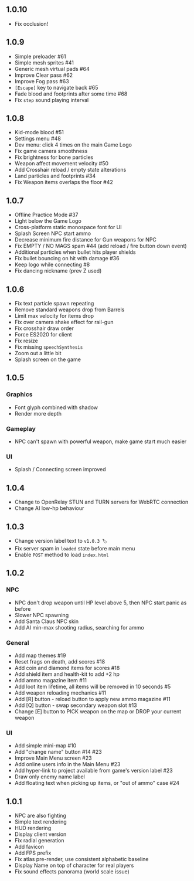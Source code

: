 ## 1.0.10

- Fix occlusion!

## 1.0.9

- Simple preloader #61
- Simple mesh sprites #41
- Generic mesh virtual pads #64
- Improve Clear pass #62
- Improve Fog pass #63
- `[Escape]` key to navigate back #65
- Fade blood and footprints after some time #68
- Fix `step` sound playing interval

## 1.0.8

- Kid-mode blood #51
- Settings menu #48
- Dev menu: click 4 times on the main Game Logo
- Fix game camera smoothness
- Fix brightness for bone particles
- Weapon affect movement velocity #50
- Add Crosshair reload / empty state alterations
- Land particles and footprints #34
- Fix Weapon items overlaps the floor #42

## 1.0.7

- Offline Practice Mode #37
- Light below the Game Logo
- Cross-platform static monospace font for UI
- Splash Screen NPC start ammo
- Decrease minimum fire distance for Gun weapons for NPC
- Fix EMPTY / NO MAGS spam #44 (add reload / fire button down event) 
- Additional particles when bullet hits player shields
- Fix bullet bouncing on hit with damage #36 
- Keep logo while connecting #8
- Fix dancing nickname (prev Z used)

## 1.0.6

- Fix text particle spawn repeating
- Remove standard weapons drop from Barrels
- Limit max velocity for items drop
- Fix over camera shake effect for rail-gun
- Fix crosshair draw order
- Force ES2020 for client
- Fix resize
- Fix missing `speechSynthesis`
- Zoom out a little bit
- Splash screen on the game

## 1.0.5

### Graphics

- Font glyph combined with shadow
- Render more depth

### Gameplay

- NPC can't spawn with powerful weapon, make game start much easier

### UI

- Splash / Connecting screen improved 

## 1.0.4

- Change to OpenRelay STUN and TURN servers for WebRTC connection
- Change AI low-hp behaviour

## 1.0.3

- Change version label text to `v1.0.3 🏷`
- Fix server spam in `loaded` state before main menu
- Enable `POST` method to load `index.html`

## 1.0.2

### NPC
- NPC don't drop weapon until HP level above 5, then NPC start panic as before
- Slower NPC spawning
- Add Santa Claus NPC skin
- Add AI min-max shooting radius, searching for ammo

### General

- Add map themes #19
- Reset frags on death, add scores #18
- Add coin and diamond items for scores #18
- Add shield item and health-kit to add +2 hp
- Add ammo magazine item #11
- Add loot item lifetime, all items will be removed in 10 seconds #5
- Add weapon reloading mechanics #11
- Add [R] button - reload button to apply new ammo magazine #11
- Add [Q] button - swap secondary weapon slot #13
- Change [E] button to PICK weapon on the map or DROP your current weapon

### UI
- Add simple mini-map #10
- Add "change name" button #14 #23
- Improve Main Menu screen #23
- Add online users info in the Main Menu #23
- Add hyper-link to project available from game's version label #23
- Draw only enemy name label
- Add floating text when picking up items, or "out of ammo" case #24

## 1.0.1
- NPC are also fighting
- Simple text rendering
- HUD rendering
- Display client version
- Fix radial generation
- Add favicon
- Add FPS prefix
- Fix atlas pre-render, use consistent alphabetic baseline
- Display Name on top of character for real players
- Fix sound effects panorama (world scale issue)

